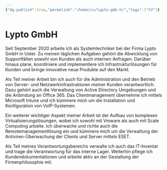 ```yaml
---
{"dg-publish":true,"permalink":"/home/cv/lypto-gmb-h/","tags":["CV"]}
---
```



# Lypto GmbH

Seit September 2020 arbeite ich als Systemtechniker bei der Firma Lypto GmbH in Uster. Zu meinen täglichen Aufgaben gehört die Abwicklung von Supportfällen sowohl von Kunden als auch internen Anfragen. Darüber hinaus plane, koordiniere und implementiere ich Infrastrukturlösungen für Kunden und bringe innovative neue Produkte auf den Markt.

Als Teil meiner Arbeit bin ich auch für die Administration und den Betrieb von Server- und Netzwerkinfrastrukturen meiner Kunden verantwortlich. Dazu gehört auch die Verwaltung von Active Directory Umgebungen und die Anbindung an Office 365. Das Clientmanagement übernehme ich mittels Microsoft Intune und ich kümmere mich um die Installation und Konfiguration von VoIP-Systemen.

Ein weiterer wichtiger Aspekt meiner Arbeit ist der Aufbau von komplexen Virtualisierungslösungen, wobei ich sowohl mit Vmware als auch mit Scale Computing arbeite. Ich überwache und richte auch die Remotemanagementlösung ein und kümmere mich um die Verwaltung der Antiviren-Überwachung der Clients und Server mittels ESET.

Als Teil meines Verantwortungsbereichs verwalte ich auch das IT-Inventar und trage die Verantwortung für das interne Lager. Weiterhin pflege ich Kundendokumentationen und arbeite aktiv an der Gestaltung der Firmenphilosophie mit.
